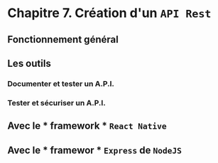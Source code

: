 # Chapitre 7. Création d'un `API Rest`

## Fonctionnement général

## Les outils

### Documenter et tester un A.P.I.

### Tester et sécuriser un A.P.I.

## Avec le * framework * `React Native`

## Avec le * framewor * `Express` de `NodeJS`
